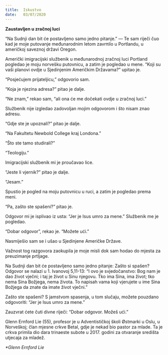 ```yaml
---
title:  Iskustvo
date:   03/07/2020
---
```


**Zaustavljen u zračnoj luci**

“Na Sudnji dan bit će postavljeno samo jedno pitanje.” — Te sam riječi čuo kad je moje putovanje međunarodnim letom zavrπilo u Portlandu, u američkoj saveznoj državi Oregon.

Američki imigracijski službenik u međunarodnoj zračnoj luci Portland pogledao je moju norvešku putovnicu, a zatim je pogledao u mene. “Koji su vaši planovi ovdje u Sjedinjenim Američkim Državama?” upitao je.

“Posjećujem prijateljicu,” odgovorio sam.

“Koja je njezina adresa?” pitao je dalje.

“Ne znam,” rekao sam, “ali ona će me dočekati ovdje u zračnoj luci.”

Službenik nije izgledao zadovoljan mojim odgovorom i što nisam znao adresu.

“Gdje ste je upoznali?” pitao je dalje.

“Na Fakultetu Newbold College kraj Londona.”

“Što ste tamo studirali?”

“Teologiju.”

Imigracijski službenik mi je proučavao lice.

“Jeste li vjernik?” pitao je dalje.

“Jesam.”

Spustio je pogled na moju putovnicu u ruci, a zatim je pogledao prema meni.

“Pa, zašto ste spašeni?” pitao je.

Odgovor mi je isplivao iz usta: “Jer je Isus umro za mene.” Službenik me je pogledao.

“Dobar odgovor”, rekao je. “Možete ući.”

Nasmiješio sam se i ušao u Sjedinjene Američke Države.

Važnost tog razgovora zaokupila je moje misli dok sam hodao do mjesta za preuzimanje prtljage.

Na Sudnji dan bit će postavljeno samo jedno pitanje: Zašto si spašen? Odgovor se nalazi u 1. Ivanovoj 5,11-13: “I ovo je svjedočanstvo: Bog nam je dao život vječni; i taj je život u Sinu njegovu. Tko ima Sina, ima život; tko nema Sina Božjega, nema života. To napisah vama koji vjerujete u ime Sina Božjega da znate da imate život vječni.”

Zašto ste spašeni? S jamstvom spasenja, u tom slučaju, možete pouzdano odgovoriti: “Jer je Isus umro za mene.”

Zauzvrat ćete čuti divne riječi: “Dobar odgovor. Možeš ući.”

Glenn Ernford Lie (55), profesor je u Adventističkoj školi Østmarki u Oslu, u Norveškoj; član mjesne crkve Betal, gdje je nekad bio pastor za mlade. Ta je crkva primila dio dara trinaeste subote u 2017. godini za otvaranje središta utjecaja za mladež.

_*Glenn Ernford Lie_
